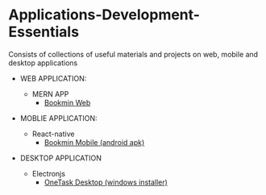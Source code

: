 # Applications-Development-Essentials
Consists of collections of useful materials and projects on web, mobile and desktop applications

* WEB APPLICATION:
   * MERN APP
      * [Bookmin Web](https://book-min.herokuapp.com/)
   
* MOBLIE APPLICATION:
   * React-native
      * [Bookmin Mobile (android apk)](https://drive.google.com/file/d/11JdC2ZEHunAlaY3HknujYepR3rUWvL7N/view?usp=sharing)
   
* DESKTOP APPLICATION
   * Electronjs
       * [OneTask Desktop (windows installer)](https://drive.google.com/file/d/12cHG2zJepRXsqFW0Y3_rNGntDLv1GRSL/view?usp=sharing)
